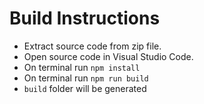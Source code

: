 # Build Instructions
- Extract source code from zip file.
- Open source code in Visual Studio Code.
- On terminal run `npm install`
- On terminal run `npm run build`
- `build` folder will be generated